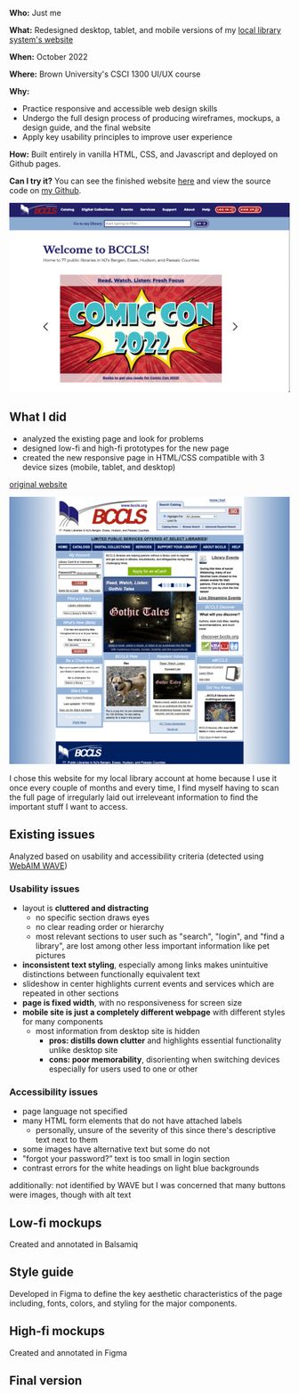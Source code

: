 **Who:** Just me

**What:** Redesigned desktop, tablet, and mobile versions of my [local library system's website]()

**When:** October 2022

**Where:** Brown University's CSCI 1300 UI/UX course

**Why:**

- Practice responsive and accessible web design skills
- Undergo the full design process of producing wireframes, mockups, a design guide, and the final website
- Apply key usability principles to improve user experience

  

**How:**
Built entirely in vanilla HTML, CSS, and Javascript and deployed on Github pages.

**Can I try it?**
You can see the finished website [here]() and view the source code on [my Github]().

![bccls project thumbnail](/assets/projects/bccls/thumbnail.png)

## What I did

- analyzed the existing page and look for problems
- designed low-fi and high-fi prototypes for the new page
- created the new responsive page in HTML/CSS compatible with 3 device sizes (mobile, tablet, and desktop)

[original website](https://www.bccls.org/)

![original website](/assets/projects/bccls/ogwebsite.png)

I chose this website for my local library account at home because I use it once every couple of months and every time, I find myself having to scan the full page of irregularly laid out irreleveant information to find the important stuff I want to access.

## Existing issues

Analyzed based on usability and accessibility criteria (detected using [WebAIM WAVE](https://wave.webaim.org/))

### Usability issues

- layout is **cluttered and distracting**
  - no specific section draws eyes
  - no clear reading order or hierarchy
  - most relevant sections to user such as "search", "login", and "find a library", are lost among other less important information like pet pictures
- **inconsistent text styling**, especially among links makes unintuitive distinctions between functionally equivalent text
- slideshow in center highlights current events and services which are repeated in other sections
- **page is fixed width**, with no responsiveness for screen size
- **mobile site is just a completely different webpage** with different styles for many components
  - most information from desktop site is hidden
    - **pros: distills down clutter** and highlights essential functionality unlike desktop site
    - **cons: poor memorability**, disorienting when switching devices especially for users used to one or other

### Accessibility issues

- page language not specified
- many HTML form elements that do not have attached labels
  - personally, unsure of the severity of this since there's descriptive text next to them
- some images have alternative text but some do not
- "forgot your password?” text is too small in login section
- contrast errors for the white headings on light blue backgrounds

additionally: not identified by WAVE but I was concerned that many buttons were images, though with alt text

## Low-fi mockups

Created and annotated in Balsamiq

## Style guide

Developed in Figma to define the key aesthetic characteristics of the page including, fonts, colors, and styling for the major components.

## High-fi mockups

Created and annotated in Figma

## Final version